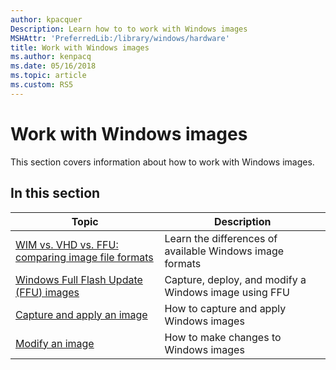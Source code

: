```yaml
---
author: kpacquer
Description: Learn how to to work with Windows images
MSHAttr: 'PreferredLib:/library/windows/hardware'
title: Work with Windows images
ms.author: kenpacq
ms.date: 05/16/2018
ms.topic: article
ms.custom: RS5
---
```


# Work with Windows images

This section covers information about how to work with Windows images.

 ## In this section

| Topic | Description |
|  --- | ---  |
| [WIM vs. VHD  vs. FFU: comparing image file formats](wim-vs-ffu-image-file-formats.md) | Learn the differences of available Windows image formats |
| [Windows Full Flash Update (FFU) images](deploy-windows-using-full-flash-update--ffu.md) |  Capture, deploy, and modify a Windows image using FFU |
| [Capture and apply an image](capture-and-apply-an-image.md) | How to capture and apply Windows images |
| [Modify an image](modify-an-image.md) | How to make changes to Windows images |
